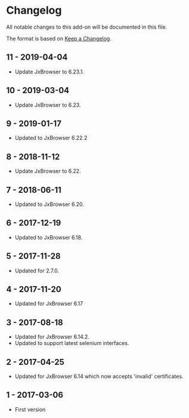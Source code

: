 # Changelog
All notable changes to this add-on will be documented in this file.

The format is based on [Keep a Changelog](https://keepachangelog.com/en/1.0.0/).

## 11 - 2019-04-04

- Update JxBrowser to 6.23.1.

## 10 - 2019-03-04

- Update JxBrowser to 6.23.

## 9 - 2019-01-17

- Updated to JxBrowser 6.22.2

## 8 - 2018-11-12

- Update JxBrowser to 6.22.

## 7 - 2018-06-11

- Updated to JxBrowser 6.20.

## 6 - 2017-12-19

- Updated to JxBrowser 6.18.

## 5 - 2017-11-28

- Updated for 2.7.0.

## 4 - 2017-11-20

- Updated for JxBrowser 6.17

## 3 - 2017-08-18

- Updated for JxBrowser 6.14.2.
- Updated to support latest selenium interfaces.

## 2 - 2017-04-25

- Updated for JxBrowser 6.14 which now accepts 'invalid' certificates.

## 1 - 2017-03-06

- First version

